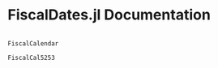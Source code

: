 # FiscalDates.jl Documentation

```@contents
```


```@docs
FiscalCalendar
```

```@docs
FiscalCal5253
```

```@index
```
